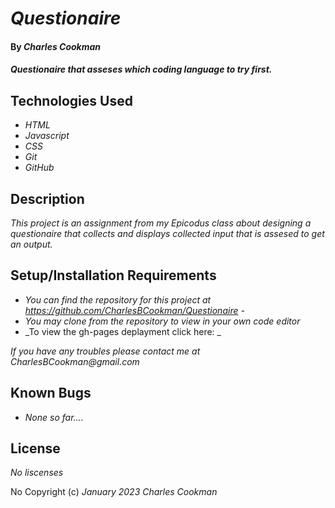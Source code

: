 # _Questionaire_

#### By _**Charles Cookman**_

#### _Questionaire that asseses which coding language to try first._

## Technologies Used

* _HTML_
* _Javascript_
* _CSS_
* _Git_
* _GitHub_

## Description

_This project is an assignment from my Epicodus class about designing a questionaire that collects and displays collected input that is assesed to get an output._

## Setup/Installation Requirements

* _You can find the repository for this project at https://github.com/CharlesBCookman/Questionaire -_
* _You may clone from the repository to view in your own code editor_
* _To view the gh-pages deplayment click here: _

_If you have any troubles please contact me at CharlesBCookman@gmail.com_

## Known Bugs

* _None so far...._

## License

_No liscenses_

No Copyright (c) _January 2023_ _Charles Cookman_